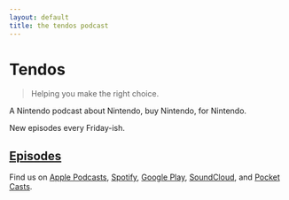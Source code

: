 ```yaml
---
layout: default
title: the tendos podcast
---
```


# Tendos

>Helping you make the right choice.

A Nintendo podcast about Nintendo, buy Nintendo, for Nintendo.

New episodes every Friday-ish. 

## [Episodes](/tendos/episodes)

Find us on [Apple Podcasts](https://podcasts.apple.com/us/podcast/tendos/id1474711730), [Spotify](https://open.spotify.com/show/0f83jgg7CCT1OokROI1QRJ), [Google Play](https://playmusic.app.goo.gl/?ibi=com.google.PlayMusic&isi=691797987&ius=googleplaymusic&apn=com.google.android.music&link=https://play.google.com/music/m/I74vmx2ylb7yy57gs7y52veey3y?t%3DTendos%26pcampaignid%3DMKT-na-all-co-pr-mu-pod-16), [SoundCloud](https://soundcloud.com/tendos-podcast), and [Pocket Casts](https://pca.st/do62).
